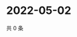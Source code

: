 # 2022-05-02

共 0 条

<!-- BEGIN WEIBO -->
<!-- 最后更新时间 Mon May 02 2022 22:01:23 GMT+0800 (China Standard Time) -->

<!-- END WEIBO -->

